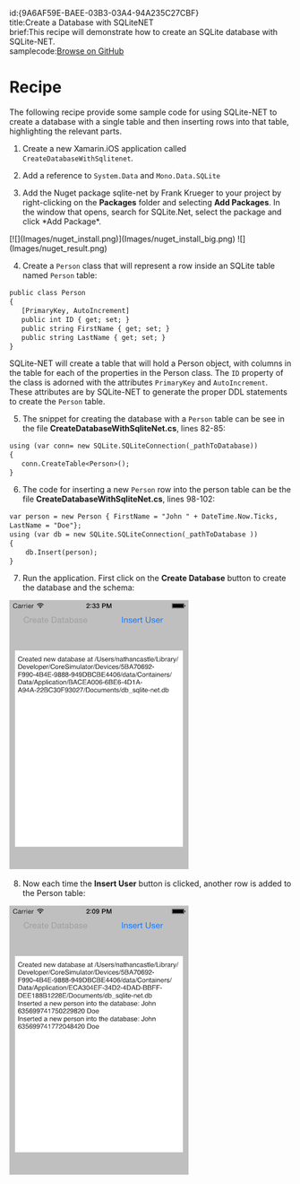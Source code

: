id:{9A6AF59E-BAEE-03B3-03A4-94A235C27CBF}  
title:Create a Database with SQLiteNET  
brief:This recipe will demonstrate how to create an SQLite database with SQLite-NET.  
samplecode:[Browse on GitHub](https://github.com/xamarin/recipes/tree/master/ios/data/sqlite/create_a_database_with_sqlitenet)  

<a name="Recipe" class="injected"></a>


# Recipe

The following recipe provide some sample code for using SQLite-NET to create
a database with a single table and then inserting rows into that table,
highlighting the relevant parts.

<ol start="1">
  <li>Create a new Xamarin.iOS application called <code>CreateDatabaseWithSqlitenet</code>.</li>
</ol>

<ol start="2">
  <li>Add a reference to <code>System.Data</code> and <code>Mono.Data.SQLite</code></li>
</ol>

<ol start="3">
  <li>Add the Nuget package sqlite-net by Frank Krueger to your project by right-clicking on the <strong>Packages</strong> folder and selecting <strong>Add Packages</strong>. In the window that opens, search for SQLite.Net, select the package and click *Add Package*.
 </li>
 </ol>
 [![](Images/nuget_install.png)](Images/nuget_install_big.png) ![](Images/nuget_result.png)

<ol start="4">
  <li>Create a <code>Person</code> class that will represent a row inside an SQLite table named <code>Person</code> table:</li>
</ol>

```
public class Person
{
   [PrimaryKey, AutoIncrement]
   public int ID { get; set; }
   public string FirstName { get; set; }
   public string LastName { get; set; }
}
```

SQLite-NET will create a table that will hold a Person object, with columns
in the table for each of the properties in the Person class. The <code>ID</code> property of the class is adorned with the attributes <code>PrimaryKey</code> and <code>AutoIncrement</code>. These attributes are by SQLite-NET to generate the proper DDL statements to create the <code>Person</code> table.

<ol start="5">

  <li>The snippet for creating the database with a <code>Person</code> table can be see in the file <strong>CreateDatabaseWithSqliteNet.cs</strong>, lines 82-85:</li>
</ol>

```
using (var conn= new SQLite.SQLiteConnection(_pathToDatabase))
{
   conn.CreateTable<Person>();
}
```
<ol start="6">
  <li>The code for inserting a new <code>Person</code> row into the person table can be the file <strong>CreateDatabaseWithSqliteNet.cs</strong>, lines 98-102:</li>
</ol>

```
var person = new Person { FirstName = "John " + DateTime.Now.Ticks, LastName = "Doe"};
using (var db = new SQLite.SQLiteConnection(_pathToDatabase ))
{
    db.Insert(person);
}
```

<ol start="7">
  <li>Run the application. First click on the <strong>Create Database</strong> button to create the database and the schema:</li>
</ol>

 ![](Images/data_create.png)

<ol start="8">
  <li>Now each time the <strong>Insert User</strong> button is clicked, another row is added to the <span class="s1">Person</span> table:</li>
</ol>

 ![](Images/data_multi_users.png)
